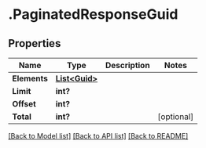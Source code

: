 # .PaginatedResponseGuid
## Properties

Name | Type | Description | Notes
------------ | ------------- | ------------- | -------------
**Elements** | [**List&lt;Guid&gt;**](Guid.md) |  | 
**Limit** | **int?** |  | 
**Offset** | **int?** |  | 
**Total** | **int?** |  | [optional] 

[[Back to Model list]](../README.md#documentation-for-models) [[Back to API list]](../README.md#documentation-for-api-endpoints) [[Back to README]](../README.md)


